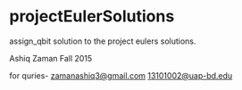 # projectEulerSolutions


assign_qbit solution to the project eulers solutions.

Ashiq Zaman
Fall 2015


for quries-
zamanashiq3@gmail.com
13101002@uap-bd.edu
